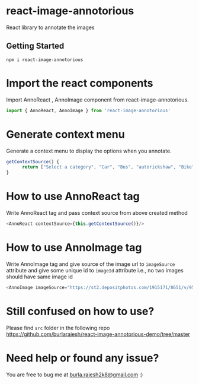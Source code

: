 # react-image-annotorious
React library to annotate the images

## Getting Started
```shell
npm i react-image-annotorious
```

# Import the react components
Import AnnoReact , AnnoImage component from react-image-annotorious.
    
```js
import { AnnoReact, AnnoImage } from 'react-image-annotorious'
```
# Generate context menu
Generate a context menu to display the options when you annotate.
    
```js
getContextSource() {
      return ["Select a category", "Car", "Bus", "autorickshaw", "Bike"];
}
```
# How to use AnnoReact tag
Write AnnoReact tag and pass context source from above created method
    
```js
<AnnoReact contextSource={this.getContextSource()}/>
```
# How to use AnnoImage tag
Write AnnoImage tag and give source of the image url to `imageSource` attribute and give some unique id to `imageId` attribute i.e., no two images should have same image id
```js
<AnnoImage imageSource="https://st2.depositphotos.com/1915171/8651/v/950/depositphotos_86518008-stock-illustration-transport-icons-car-bike-bus.jpg" imageid="0"></AnnoImage>
```
# Still confused on how to use?
Please find `src` folder in the following repo https://github.com/burlarajesh/react-image-annotorious-demo/tree/master

# Need help or found any issue?
You are free to bug me at burla.rajesh2k8@gmail.com :)
   
    
